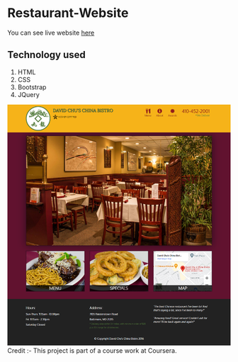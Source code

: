 # Restaurant-Website
You can see live website [here](https://sunnyio.github.io/Restaurant-Website/)
## Technology used
1. HTML
2. CSS
3. Bootstrap
4. JQuery

![Website](https://github.com/Sunnyio/Restaurant-Website/blob/master/website.png)
Credit :- This project is part of a course work at Coursera.
